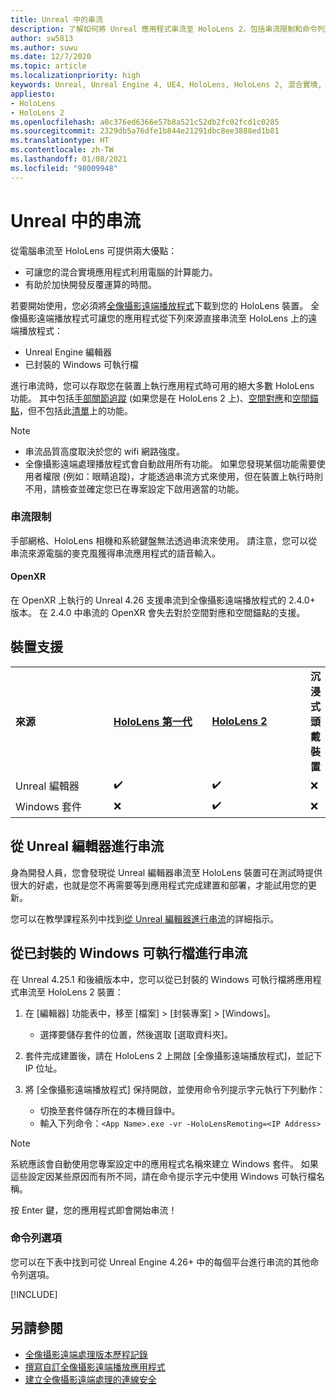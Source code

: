 ```yaml
---
title: Unreal 中的串流
description: 了解如何將 Unreal 應用程式串流至 HoloLens 2，包括串流限制和命令列選項。
author: sw5813
ms.author: suwu
ms.date: 12/7/2020
ms.topic: article
ms.localizationpriority: high
keywords: Unreal, Unreal Engine 4, UE4, HoloLens, HoloLens 2, 混合實境, 串流, 電腦, 全像攝影應用程式遠端處理, 全像攝影遠端播放程式, 文件, 混合實境頭戴式裝置, windows 混合實境頭戴式裝置, 虛擬實境頭戴式裝置
appliesto:
- HoloLens
- HoloLens 2
ms.openlocfilehash: a0c376ed6366e57b8a521c52db2fc02fcd1c0285
ms.sourcegitcommit: 2329db5a76dfe1b844e21291dbc8ee3888ed1b81
ms.translationtype: HT
ms.contentlocale: zh-TW
ms.lasthandoff: 01/08/2021
ms.locfileid: "98009948"
---
```

# <a name="streaming-in-unreal"></a>Unreal 中的串流

從電腦串流至 HoloLens 可提供兩大優點： 
* 可讓您的混合實境應用程式利用電腦的計算能力。 
* 有助於加快開發反覆運算的時間。 

若要開始使用，您必須將[全像攝影遠端播放程式](../platform-capabilities-and-apis/holographic-remoting-player.md)下載到您的 HoloLens 裝置。 全像攝影遠端播放程式可讓您的應用程式從下列來源直接串流至 HoloLens 上的遠端播放程式：

* Unreal Engine 編輯器
* 已封裝的 Windows 可執行檔 

進行串流時，您可以存取您在裝置上執行應用程式時可用的絕大多數 HoloLens 功能。 其中包括[手部關節追蹤](unreal-hand-tracking.md) (如果您是在 HoloLens 2 上)、[空間對應](unreal-spatial-mapping.md)和[空間錨點](unreal-spatial-anchors.md)，但不包括此[清單](../platform-capabilities-and-apis/holographic-remoting-troubleshooting.md)上的功能。 

> [!NOTE]
> * 串流品質高度取決於您的 wifi 網路強度。
> * 全像攝影遠端處理播放程式會自動啟用所有功能。 如果您發現某個功能需要使用者權限 (例如：眼睛追蹤)，才能透過串流方式來使用，但在裝置上執行時則不用，請檢查並確定您已在專案設定下啟用適當的功能。

### <a name="streaming-limitations"></a>串流限制

手部網格、HoloLens 相機和系統鍵盤無法透過串流來使用。 請注意，您可以從串流來源電腦的麥克風獲得串流應用程式的語音輸入。

#### <a name="openxr"></a>OpenXR

在 OpenXR 上執行的 Unreal 4.26 支援串流到全像攝影遠端播放程式的 2.4.0+ 版本。 在 2.4.0 中串流的 OpenXR 會失去對於空間對應和空間錨點的支援。 

## <a name="device-support"></a>裝置支援

<table>
    <colgroup>
    <col width="33%" />
    <col width="33%" />
    <col width="33%" />
    </colgroup>
    <tr>
        <td><strong>來源</strong></td>
        <td><a href="https://docs.microsoft.com/hololens/hololens1-hardware"><strong>HoloLens 第一代</strong></a></td>
        <td><a href="https://www.microsoft.com/hololens/hardware"><strong>HoloLens 2</strong></a></td>
        <td><strong>沉浸式頭戴裝置</strong></td>
    </tr>
     <tr>
        <td>Unreal 編輯器</td>
        <td>✔️</td>
        <td>✔️</td>
        <td>❌</td>
    </tr>
    <tr>
        <td>Windows 套件</td>
        <td>❌</td>
        <td>✔️</td>
        <td>❌</td>
    </tr>

</table>

## <a name="streaming-from-the-unreal-editor"></a>從 Unreal 編輯器進行串流

身為開發人員，您會發現從 Unreal 編輯器串流至 HoloLens 裝置可在測試時提供很大的好處，也就是您不再需要等到應用程式完成建置和部署，才能試用您的更新。

您可以在教學課程系列中找到[從 Unreal 編輯器進行串流](tutorials/unreal-uxt-ch6.md#device-only-streaming)的詳細指示。

## <a name="streaming-from-a-packaged-windows-executable"></a>從已封裝的 Windows 可執行檔進行串流

在 Unreal 4.25.1 和後續版本中，您可以從已封裝的 Windows 可執行檔將應用程式串流至 HoloLens 2 裝置： 

1. 在 [編輯器] 功能表中，移至 [檔案] > [封裝專案] > [Windows]。 
    * 選擇要儲存套件的位置，然後選取 [選取資料夾]。

2. 套件完成建置後，請在 HoloLens 2 上開啟 [全像攝影遠端播放程式]，並記下 IP 位址。 
3. 將 [全像攝影遠端播放程式] 保持開啟，並使用命令列提示字元執行下列動作： 
    * 切換至套件儲存所在的本機目錄中。
    * 輸入下列命令：`<App Name>.exe -vr -HoloLensRemoting=<IP Address>`

> [!NOTE]
> 系統應該會自動使用您專案設定中的應用程式名稱來建立 Windows 套件。 如果這些設定因某些原因而有所不同，請在命令提示字元中使用 Windows 可執行檔名稱。

按 Enter 鍵，您的應用程式即會開始串流！

### <a name="command-line-options"></a>命令列選項

您可以在下表中找到可從 Unreal Engine 4.26+ 中的每個平台進行串流的其他命令列選項。 

[!INCLUDE[](includes/tabs-streaming-args.md)]

## <a name="see-also"></a>另請參閱

* [全像攝影遠端處理版本歷程記錄](../platform-capabilities-and-apis/holographic-remoting-version-history.md)
* [撰寫自訂全像攝影遠端播放應用程式](../platform-capabilities-and-apis/holographic-remoting-create-player.md)
* [建立全像攝影遠端處理的連線安全](../platform-capabilities-and-apis/holographic-remoting-secure-connection.md)
